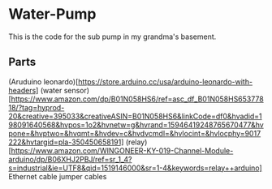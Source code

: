 # Water-Pump
This is the code for the sub pump in my grandma's basement.


## Parts 
(Aruduino leonardo)[https://store.arduino.cc/usa/arduino-leonardo-with-headers]
(water sensor)[https://www.amazon.com/dp/B01N058HS6/ref=asc_df_B01N058HS65377818/?tag=hyprod-20&creative=395033&creativeASIN=B01N058HS6&linkCode=df0&hvadid=198091640568&hvpos=1o2&hvnetw=g&hvrand=15946419248765670477&hvpone=&hvptwo=&hvqmt=&hvdev=c&hvdvcmdl=&hvlocint=&hvlocphy=9017222&hvtargid=pla-350450658191]
(relay)[https://www.amazon.com/WINGONEER-KY-019-Channel-Module-arduino/dp/B06XHJ2PBJ/ref=sr_1_4?s=industrial&ie=UTF8&qid=1519146000&sr=1-4&keywords=relay++arduino]
Ethernet cable
jumper cables 
